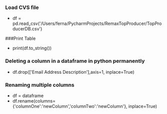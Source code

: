 ### Load CVS file
* df = pd.read_csv('/Users/ferna/PycharmProjects/RemaxTopProducer/TopProducerDB.csv')

###Print Table
* print(df.to_string())

### Deleting a column in a dataframe in python permanently 
* df.drop(['Email Address Description'],axis=1, inplace=True)

### Renaming multiple columns
* df = dataframe
* df.rename(columns={'columnOne':'newColumn','columnTwo':'newColumn'}, inplace=True)




